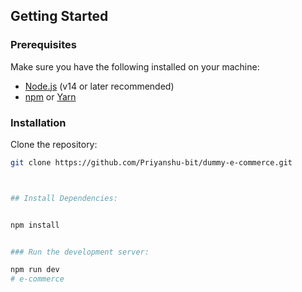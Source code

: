 ## Getting Started

### Prerequisites

Make sure you have the following installed on your machine:

- [Node.js](https://nodejs.org/) (v14 or later recommended)
- [npm](https://www.npmjs.com/) or [Yarn](https://yarnpkg.com/)

### Installation

Clone the repository:

```bash
git clone https://github.com/Priyanshu-bit/dummy-e-commerce.git



## Install Dependencies:


npm install


### Run the development server:

npm run dev
#   e - c o m m e r c e  
 